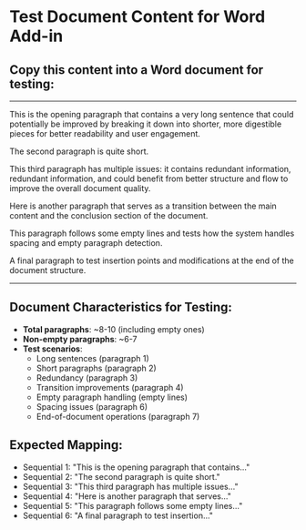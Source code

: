 # Test Document Content for Word Add-in

## Copy this content into a Word document for testing:

---

This is the opening paragraph that contains a very long sentence that could potentially be improved by breaking it down into shorter, more digestible pieces for better readability and user engagement.

The second paragraph is quite short.

This third paragraph has multiple issues: it contains redundant information, redundant information, and could benefit from better structure and flow to improve the overall document quality.

Here is another paragraph that serves as a transition between the main content and the conclusion section of the document.



This paragraph follows some empty lines and tests how the system handles spacing and empty paragraph detection.

A final paragraph to test insertion points and modifications at the end of the document structure.

---

## Document Characteristics for Testing:

- **Total paragraphs**: ~8-10 (including empty ones)
- **Non-empty paragraphs**: ~6-7
- **Test scenarios**:
  - Long sentences (paragraph 1)
  - Short paragraphs (paragraph 2)
  - Redundancy (paragraph 3)
  - Transition improvements (paragraph 4)
  - Empty paragraph handling (empty lines)
  - Spacing issues (paragraph 6)
  - End-of-document operations (paragraph 7)

## Expected Mapping:
- Sequential 1: "This is the opening paragraph that contains..."
- Sequential 2: "The second paragraph is quite short."
- Sequential 3: "This third paragraph has multiple issues..."
- Sequential 4: "Here is another paragraph that serves..."
- Sequential 5: "This paragraph follows some empty lines..."
- Sequential 6: "A final paragraph to test insertion..."
